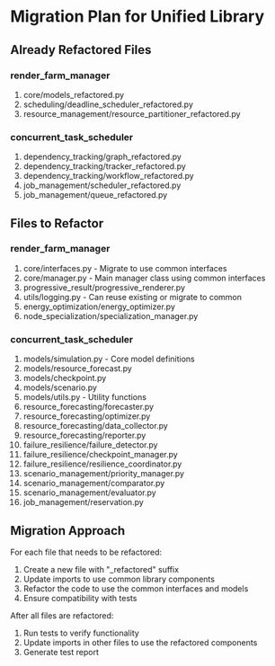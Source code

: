 # Migration Plan for Unified Library

## Already Refactored Files

### render_farm_manager
1. core/models_refactored.py
2. scheduling/deadline_scheduler_refactored.py
3. resource_management/resource_partitioner_refactored.py

### concurrent_task_scheduler
1. dependency_tracking/graph_refactored.py
2. dependency_tracking/tracker_refactored.py
3. dependency_tracking/workflow_refactored.py
4. job_management/scheduler_refactored.py
5. job_management/queue_refactored.py

## Files to Refactor

### render_farm_manager
1. core/interfaces.py - Migrate to use common interfaces
2. core/manager.py - Main manager class using common interfaces
3. progressive_result/progressive_renderer.py
4. utils/logging.py - Can reuse existing or migrate to common
5. energy_optimization/energy_optimizer.py
6. node_specialization/specialization_manager.py

### concurrent_task_scheduler
1. models/simulation.py - Core model definitions
2. models/resource_forecast.py
3. models/checkpoint.py
4. models/scenario.py
5. models/utils.py - Utility functions
6. resource_forecasting/forecaster.py
7. resource_forecasting/optimizer.py
8. resource_forecasting/data_collector.py
9. resource_forecasting/reporter.py
10. failure_resilience/failure_detector.py
11. failure_resilience/checkpoint_manager.py
12. failure_resilience/resilience_coordinator.py
13. scenario_management/priority_manager.py
14. scenario_management/comparator.py
15. scenario_management/evaluator.py
16. job_management/reservation.py

## Migration Approach

For each file that needs to be refactored:
1. Create a new file with "_refactored" suffix
2. Update imports to use common library components
3. Refactor the code to use the common interfaces and models
4. Ensure compatibility with tests

After all files are refactored:
1. Run tests to verify functionality
2. Update imports in other files to use the refactored components
3. Generate test report